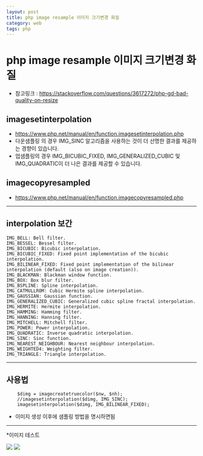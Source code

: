 ```yaml
---
layout: post
title: php image resample 이미지 크기변경 화질
category: web
tags: php
---
```


# php image resample 이미지 크기변경 화질
* 참고링크 : https://stackoverflow.com/questions/3617272/php-gd-bad-quality-on-resize


## imagesetinterpolation
* https://www.php.net/manual/en/function.imagesetinterpolation.php
* 다운샘플링 의 경우 IMG_SINC 알고리즘을 사용하는 것이 더 선명한 결과를 제공하는 경향이 있습니다.
* 업샘플링의 경우 IMG_BICUBIC_FIXED, IMG_GENERALIZED_CUBIC 및 IMG_QUADRATIC이 더 나은 결과를 제공할 수 있습니다.

## imagecopyresampled
* https://www.php.net/manual/en/function.imagecopyresampled.php

---

## interpolation 보간
```
IMG_BELL: Bell filter.
IMG_BESSEL: Bessel filter.
IMG_BICUBIC: Bicubic interpolation.
IMG_BICUBIC_FIXED: Fixed point implementation of the bicubic interpolation.
IMG_BILINEAR_FIXED: Fixed point implementation of the bilinear interpolation (default (also on image creation)).
IMG_BLACKMAN: Blackman window function.
IMG_BOX: Box blur filter.
IMG_BSPLINE: Spline interpolation.
IMG_CATMULLROM: Cubic Hermite spline interpolation.
IMG_GAUSSIAN: Gaussian function.
IMG_GENERALIZED_CUBIC: Generalized cubic spline fractal interpolation.
IMG_HERMITE: Hermite interpolation.
IMG_HAMMING: Hamming filter.
IMG_HANNING: Hanning filter.
IMG_MITCHELL: Mitchell filter.
IMG_POWER: Power interpolation.
IMG_QUADRATIC: Inverse quadratic interpolation.
IMG_SINC: Sinc function.
IMG_NEAREST_NEIGHBOUR: Nearest neighbour interpolation.
IMG_WEIGHTED4: Weighting filter.
IMG_TRIANGLE: Triangle interpolation.
```

---

## 사용법
```
	$dimg = imagecreatetruecolor($nw, $nh);
	//imagesetinterpolation($dimg, IMG_SINC);
	imagesetinterpolation($dimg, IMG_BILINEAR_FIXED);
```
* 이미지 생성 이후에 샘플링 방법을 명시하면됨

---

*이미지 테스트

<img src=198.13.61.223/resized/1709612717.jpg />
<img src=http://198.13.61.223/resized/1709612717.jpg />
